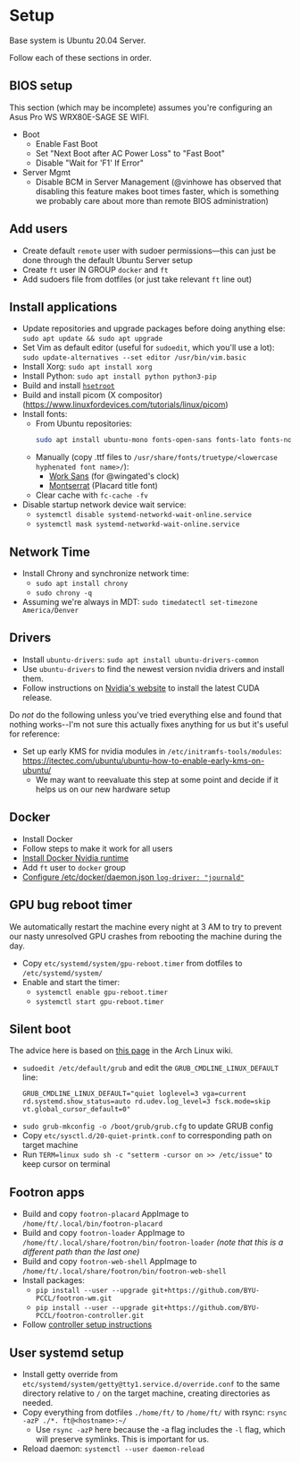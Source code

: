 # Setup

Base system is Ubuntu 20.04 Server.

Follow each of these sections in order.

## BIOS setup

This section (which may be incomplete) assumes you're configuring an Asus Pro WS WRX80E-SAGE SE WIFI.

- Boot
  - Enable Fast Boot
  - Set "Next Boot after AC Power Loss" to "Fast Boot"
  - Disable "Wait for 'F1' If Error"
- Server Mgmt
  - Disable BCM in Server Management (@vinhowe has observed that disabling this feature makes boot times faster, which is something we probably care about more than remote BIOS administration)

## Add users

- Create default `remote` user with sudoer permissions—this can just be done through the default Ubuntu Server setup
- Create `ft` user IN GROUP `docker` and `ft`
- Add sudoers file from dotfiles (or just take relevant `ft` line out)

## Install applications

- Update repositories and upgrade packages before doing anything else: `sudo apt update && sudo apt upgrade`
- Set Vim as default editor (useful for `sudoedit`, which you'll use a lot): `sudo update-alternatives --set editor /usr/bin/vim.basic`
- Install Xorg: `sudo apt install xorg`
- Install Python: `sudo apt install python python3-pip`
- Build and install [`hsetroot`](https://github.com/himdel/hsetroot)
- Build and install picom (X compositor) (https://www.linuxfordevices.com/tutorials/linux/picom)
- Install fonts:
  - From Ubuntu repositories:
    ```sh
    sudo apt install ubuntu-mono fonts-open-sans fonts-lato fonts-noto-cjk fonts-ubuntu ttf-dejavu-core ttf-liberation fonts-noto-color-emoji
    ```
  - Manually (copy .ttf files to `/usr/share/fonts/truetype/<lowercase hyphenated font name>/`):
    - [Work Sans](https://fonts.google.com/specimen/Work+Sans) (for @wingated's clock)
    - [Montserrat](https://fonts.google.com/specimen/Montserrat) (Placard title font)
  - Clear cache with `fc-cache -fv`
- Disable startup network device wait service:
  - `systemctl disable systemd-networkd-wait-online.service`
  - `systemctl mask systemd-networkd-wait-online.service`


## Network Time

- Install Chrony and synchronize network time:
  - `sudo apt install chrony`
  - `sudo chrony -q`
- Assuming we're always in MDT: `sudo timedatectl set-timezone America/Denver`

## Drivers

- Install `ubuntu-drivers`: `sudo apt install ubuntu-drivers-common`
- Use `ubuntu-drivers` to find the newest version nvidia drivers and install them.
- Follow instructions on [Nvidia's website](https://developer.nvidia.com/cuda-downloads?target_os=Linux&target_arch=x86_64&Distribution=Ubuntu&target_version=20.04&target_type=deb_local)
  to install the latest CUDA release.

Do _not_ do the following unless you've tried everything else and found that nothing works--I'm not sure this actually fixes anything for us but it's useful for reference:

- Set up early KMS for nvidia modules in `/etc/initramfs-tools/modules`: https://itectec.com/ubuntu/ubuntu-how-to-enable-early-kms-on-ubuntu/
  - We may want to reevaluate this step at some point and decide if it helps us on our new hardware setup

## Docker

- Install Docker
- Follow steps to make it work for all users
- [Install Docker Nvidia runtime](https://docs.nvidia.com/datacenter/cloud-native/container-toolkit/install-guide.html)
- Add `ft` user to `docker` group
- [Configure /etc/docker/daemon.json `log-driver: "journald"`](https://docs.docker.com/config/containers/logging/configure/)

## GPU bug reboot timer

We automatically restart the machine every night at 3 AM to try to prevent our nasty
unresolved GPU crashes from rebooting the machine during the day.

- Copy `etc/systemd/system/gpu-reboot.timer` from dotfiles to `/etc/systemd/system/`
- Enable and start the timer:
  - `systemctl enable gpu-reboot.timer`
  - `systemctl start gpu-reboot.timer`

## Silent boot

The advice here is based on [this page](https://wiki.archlinux.org/title/Silent_boot) in the Arch Linux wiki.

- `sudoedit /etc/default/grub` and edit the `GRUB_CMDLINE_LINUX_DEFAULT` line:
  ```
  GRUB_CMDLINE_LINUX_DEFAULT="quiet loglevel=3 vga=current rd.systemd.show_status=auto rd.udev.log_level=3 fsck.mode=skip vt.global_cursor_default=0"
  ```
- `sudo grub-mkconfig -o /boot/grub/grub.cfg` to update GRUB config
- Copy `etc/sysctl.d/20-quiet-printk.conf` to corresponding path on target machine
- Run `TERM=linux sudo sh -c "setterm -cursor on >> /etc/issue"` to keep cursor on terminal

## Footron apps

- Build and copy `footron-placard` AppImage to `/home/ft/.local/bin/footron-placard`
- Build and copy `footron-loader` AppImage to `/home/ft/.local/share/footron/bin/footron-loader` _(note that this is a different path than the last one)_
- Build and copy `footron-web-shell` AppImage to `/home/ft/.local/share/footron/bin/footron-web-shell`
- Install packages:
  - `pip install --user --upgrade git+https://github.com/BYU-PCCL/footron-wm.git`
  - `pip install --user --upgrade git+https://github.com/BYU-PCCL/footron-controller.git`
- Follow [controller setup instructions](https://github.com/BYU-PCCL/footron-controller/blob/main/README.md)

## User systemd setup

- Install getty override from `etc/systemd/system/getty@tty1.service.d/override.conf` to the same directory relative to `/` on the target machine, creating directories as needed.
- Copy everything from dotfiles `./home/ft/` to `/home/ft/` with rsync: `rsync -azP ./*. ft@<hostname>:~/`
  - Use `rsync -azP` here because the -a flag includes the `-l` flag, which will preserve symlinks. This is important for us.
- Reload daemon: `systemctl --user daemon-reload`
